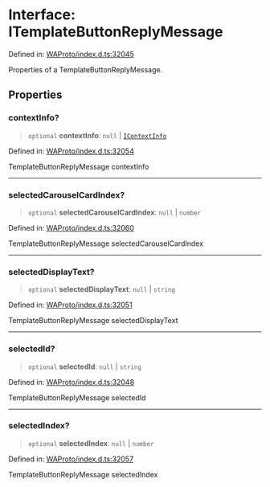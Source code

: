 # Interface: ITemplateButtonReplyMessage

Defined in: [WAProto/index.d.ts:32045](https://github.com/Fokusdotid/Baileys/blob/6a8e2076fa4119b2d5152250d579a4fbed394533/WAProto/index.d.ts#L32045)

Properties of a TemplateButtonReplyMessage.

## Properties

### contextInfo?

> `optional` **contextInfo**: `null` \| [`IContextInfo`](../../../interfaces/IContextInfo.md)

Defined in: [WAProto/index.d.ts:32054](https://github.com/Fokusdotid/Baileys/blob/6a8e2076fa4119b2d5152250d579a4fbed394533/WAProto/index.d.ts#L32054)

TemplateButtonReplyMessage contextInfo

***

### selectedCarouselCardIndex?

> `optional` **selectedCarouselCardIndex**: `null` \| `number`

Defined in: [WAProto/index.d.ts:32060](https://github.com/Fokusdotid/Baileys/blob/6a8e2076fa4119b2d5152250d579a4fbed394533/WAProto/index.d.ts#L32060)

TemplateButtonReplyMessage selectedCarouselCardIndex

***

### selectedDisplayText?

> `optional` **selectedDisplayText**: `null` \| `string`

Defined in: [WAProto/index.d.ts:32051](https://github.com/Fokusdotid/Baileys/blob/6a8e2076fa4119b2d5152250d579a4fbed394533/WAProto/index.d.ts#L32051)

TemplateButtonReplyMessage selectedDisplayText

***

### selectedId?

> `optional` **selectedId**: `null` \| `string`

Defined in: [WAProto/index.d.ts:32048](https://github.com/Fokusdotid/Baileys/blob/6a8e2076fa4119b2d5152250d579a4fbed394533/WAProto/index.d.ts#L32048)

TemplateButtonReplyMessage selectedId

***

### selectedIndex?

> `optional` **selectedIndex**: `null` \| `number`

Defined in: [WAProto/index.d.ts:32057](https://github.com/Fokusdotid/Baileys/blob/6a8e2076fa4119b2d5152250d579a4fbed394533/WAProto/index.d.ts#L32057)

TemplateButtonReplyMessage selectedIndex
